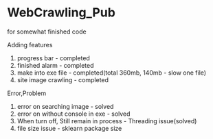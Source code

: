 # WebCrawling_Pub
for somewhat finished code

Adding features
 1. progress bar - completed
 2. finished alarm - completed
 3. make into exe file - completed(total 360mb, 140mb - slow one file)
 4. site image crawling - completed

Error,Problem
 1. error on searching image - solved
 2. error on without console in exe - solved
 3. When turn off, Still remain in process - Threading issue(solved)
 4. file size issue - sklearn package size
